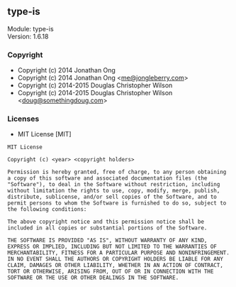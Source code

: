## type-is
Module: type-is\
Version: 1.6.18
### Copyright
- Copyright (c) 2014 Jonathan Ong
- Copyright (c) 2014 Jonathan Ong &lt;me@jongleberry.com&gt;
- Copyright (c) 2014-2015 Douglas Christopher Wilson
- Copyright (c) 2014-2015 Douglas Christopher Wilson &lt;doug@somethingdoug.com&gt;
### Licenses 
 - MIT License [MIT]

```
MIT License

Copyright (c) <year> <copyright holders>

Permission is hereby granted, free of charge, to any person obtaining a copy of this software and associated documentation files (the "Software"), to deal in the Software without restriction, including without limitation the rights to use, copy, modify, merge, publish, distribute, sublicense, and/or sell copies of the Software, and to permit persons to whom the Software is furnished to do so, subject to the following conditions:

The above copyright notice and this permission notice shall be included in all copies or substantial portions of the Software.

THE SOFTWARE IS PROVIDED "AS IS", WITHOUT WARRANTY OF ANY KIND, EXPRESS OR IMPLIED, INCLUDING BUT NOT LIMITED TO THE WARRANTIES OF MERCHANTABILITY, FITNESS FOR A PARTICULAR PURPOSE AND NONINFRINGEMENT. IN NO EVENT SHALL THE AUTHORS OR COPYRIGHT HOLDERS BE LIABLE FOR ANY CLAIM, DAMAGES OR OTHER LIABILITY, WHETHER IN AN ACTION OF CONTRACT, TORT OR OTHERWISE, ARISING FROM, OUT OF OR IN CONNECTION WITH THE SOFTWARE OR THE USE OR OTHER DEALINGS IN THE SOFTWARE.
```
